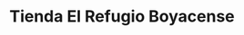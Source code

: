 ---
title: "Tienda El Refugio Boyacense"
url: /barranquilla/tienda-el-refugio-boyacense/
shop: comodidad
---